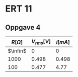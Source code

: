 # ERT 11

## Oppgave 4

| $R [\Omega]$ | $V_{rms} [V]$ | $i [mA]$ |
| ------------ | ------------- | -------- |
| $\infin$     | 0             | 0        |
| 1000         | 0.498         | 0.498    |
| 100          | 0.477         | 4.77     |

